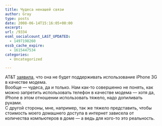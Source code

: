 ```yaml
---
title: Чудеса ненашей связи
author: Gray
type: posts
date: 2008-06-14T15:16:05+00:00
excerpt:
url: /9334
esml_socialcount_LAST_UPDATED:
  - 1497198260
essb_cache_expire:
  - 1615447534
categories:
  - Uncategorized

---
```








AT&T <a href="http://www.iphoneatlas.com/2008/06/13/att-no-iphone-3g-tethering-for-you/" target="_blank">заявила</a>, что она не будет поддерживать использование iPhone 3G в качестве модема.  
Вообще &#8212; чудеса, да и только. Нам как-то совершенно не понять, как можно запретить использовать телефон в качестве модема &#8212; хотя да, iPhone в этом отношении использовать тяжело, надо допиливать руками.  
С другой стороны, мне, например, так же тяжело представить, чтобы стоимость моего домашнего доступа в интернет зависела от количества компьютеров в доме &#8212; а ведь для кого-то это реальность.